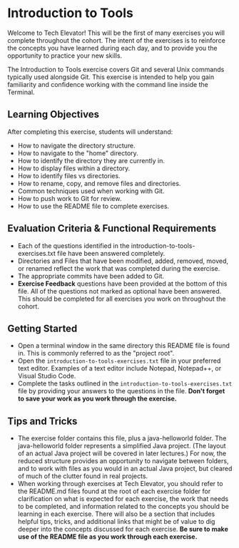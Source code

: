 # Introduction to Tools

Welcome to Tech Elevator! This will be the first of many exercises you will complete throughout the cohort. The intent of the exercises is to reinforce the concepts you have learned during each day, and to provide you the opportunity to practice your new skills.

The Introduction to Tools exercise covers Git and several Unix commands typically used alongside Git. This exercise is intended to help you gain familiarity and confidence working with the command line inside the Terminal.

## Learning Objectives

After completing this exercise, students will understand:

* How to navigate the directory structure.
* How to navigate to the "home" directory.
* How to identify the directory they are currently in.
* How to display files within a directory.
* How to identify files vs directories.
* How to rename, copy, and remove files and directories.
* Common techniques used when working with Git.
* How to push work to Git for review.
* How to use the README file to complete exercises.

## Evaluation Criteria & Functional Requirements

* Each of the questions identified in the introduction-to-tools-exercises.txt file have been answered completely.
* Directories and Files that have been modified, added, removed, moved, or renamed reflect the work that was completed during the exercise.
* The appropriate commits have been added to Git.
* **Exercise Feedback** questions have been provided at the bottom of this file. All of the questions not marked as optional have been answered. This should be completed for all exercises you work on throughout the cohort.

## Getting Started

* Open a terminal window in the same directory this README file is found in. This is commonly referred to as the "project root".
* Open the `introduction-to-tools-exercises.txt` file in your preferred text editor. Examples of a text editor include Notepad, Notepad++, or Visual Studio Code.
* Complete the tasks outlined in the `introduction-to-tools-exercises.txt` file by providing your answers to the questions in the file. **Don't forget to save your work as you work through the exercise.**

## Tips and Tricks

* The exercise folder contains this file, plus a java-helloworld folder.  The java-helloworld folder represents a simplified Java project. (The layout of an
actual Java project will be covered in later lectures.) For now, the reduced structure provides an opportunity to navigate between folders, and to work with files as you would in an actual Java project, but cleared of much of the clutter found in real projects.
* When working through exercises at Tech Elevator, you should refer to the README.md files found at the root of each exercise folder for clarification on what is expected for each exercise, the work that needs to be completed, and information related to the concepts you should be learning in each exercise. There will also be a section that includes helpful tips, tricks, and additional links that might be of value to dig deeper into the concepts discussed for each exercise. **Be sure to make use of the README file as you work through each exercise.**
